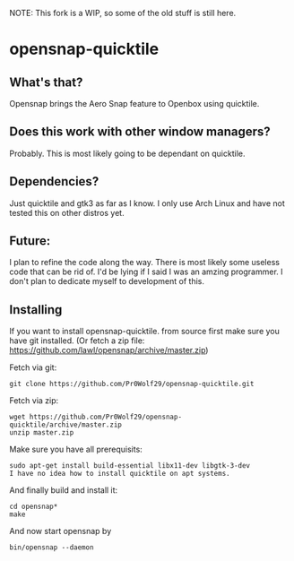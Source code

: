 NOTE: This fork is a WIP, so some of the old stuff is still here.

opensnap-quicktile
==================

What's that?
------------
Opensnap brings the Aero Snap feature to Openbox using quicktile.


Does this work with other window managers?
------------------------------------------
Probably. This is most likely going to be dependant on quicktile.

Dependencies?
-------------
Just quicktile and gtk3 as far as I know. I only use Arch Linux and have not tested this on other distros yet.

Future:
------
I plan to refine the code along the way. There is most likely some useless code that can be rid of. I'd be lying if I said I was an amzing programmer. I don't plan to dedicate myself to development of this.

Installing
----------
If you want to install opensnap-quicktile. from source first make sure you have git installed. (Or fetch a zip file: https://github.com/lawl/opensnap/archive/master.zip)

Fetch via git:

    git clone https://github.com/Pr0Wolf29/opensnap-quicktile.git

Fetch via zip:

    wget https://github.com/Pr0Wolf29/opensnap-quicktile/archive/master.zip
    unzip master.zip

Make sure you have all prerequisits:

    sudo apt-get install build-essential libx11-dev libgtk-3-dev
    I have no idea how to install quicktile on apt systems.

And finally build and install it:

    cd opensnap*
    make

And now start opensnap by

    bin/opensnap --daemon